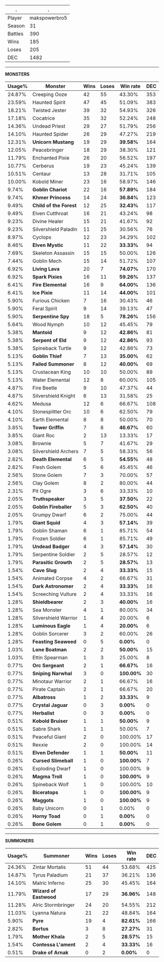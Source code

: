 .|.
|-|-
Player|makspowerbro5
Season|31
Battles|390
Wins|185
Loses|205
DEC|1482

---
**MONSTERS**

Usage%|Monster|Wins|Loses|Win rate|DEC|
-|-|-|-|-|-|
24.87%|Creeping Ooze|42|55|43.30%|353|
23.59%|Haunted Spirit|47|45|51.09%|383|
18.21%|Twisted Jester|39|32|54.93%|326|
17.18%|Cocatrice|35|32|52.24%|248|
14.36%|Undead Priest|29|27|51.79%|256|
14.10%|Haunted Spider|26|29|47.27%|219|
12.31%|**Unicorn Mustang**|19|29|**39.58%**|164|
12.05%|Peacebringer|18|29|38.30%|121|
11.79%|Enchanted Pixie|26|20|56.52%|197|
10.77%|Cerberus|19|23|45.24%|139|
10.51%|Centaur|13|28|31.71%|105|
10.00%|Kobold Miner|23|16|58.97%|146|
9.74%|**Goblin Chariot**|22|16|**57.89%**|184|
9.74%|**Khmer Princess**|14|24|**36.84%**|123|
9.49%|**Child of the Forest**|12|25|**32.43%**|117|
9.49%|Elven Cutthroat|16|21|43.24%|98|
9.23%|Divine Healer|15|21|41.67%|92|
9.23%|Silvershield Paladin|11|25|30.56%|76|
8.97%|Cyclops|12|23|34.29%|102|
8.46%|**Elven Mystic**|11|22|**33.33%**|94|
7.69%|Skeleton Assassin|15|15|50.00%|126|
7.44%|Goblin Mech|15|14|51.72%|107|
6.92%|**Living Lava**|20|7|**74.07%**|170|
6.92%|**Spark Pixies**|16|11|**59.26%**|137|
6.41%|**Fire Elemental**|16|9|**64.00%**|136|
6.41%|**Ice Pixie**|11|14|**44.00%**|101|
5.90%|Furious Chicken|7|16|30.43%|46|
5.90%|Feral Spirit|9|14|39.13%|47|
5.90%|**Serpentine Spy**|18|5|**78.26%**|156|
5.64%|Wood Nymph|10|12|45.45%|79|
5.38%|**Mantoid**|9|12|**42.86%**|81|
5.38%|**Serpent of Eld**|9|12|**42.86%**|93|
5.38%|Spineback Turtle|9|12|42.86%|73|
5.13%|**Goblin Thief**|7|13|**35.00%**|62|
5.13%|**Failed Summoner**|8|12|**40.00%**|69|
5.13%|Crustacean King|10|10|50.00%|89|
5.13%|Water Elemental|12|8|60.00%|105|
4.87%|Fire Beetle|9|10|47.37%|44|
4.87%|Silvershield Knight|6|13|31.58%|25|
4.62%|Medusa|12|6|66.67%|108|
4.10%|Stonesplitter Orc|10|6|62.50%|79|
4.10%|Earth Elemental|8|8|50.00%|70|
3.85%|**Tower Griffin**|7|8|**46.67%**|60|
3.85%|Giant Roc|2|13|13.33%|17|
3.08%|Brownie|5|7|41.67%|29|
3.08%|Silvershield Archers|7|5|58.33%|56|
2.82%|**Death Elemental**|6|5|**54.55%**|48|
2.82%|Flesh Golem|5|6|45.45%|46|
2.56%|Stone Golem|7|3|70.00%|57|
2.56%|Clay Golem|8|2|80.00%|44|
2.31%|Pit Ogre|3|6|33.33%|10|
2.05%|**Truthspeaker**|3|5|**37.50%**|22|
2.05%|**Goblin Fireballer**|5|3|**62.50%**|40|
2.05%|Grumpy Dwarf|6|2|75.00%|44|
1.79%|**Giant Squid**|4|3|**57.14%**|39|
1.79%|Goblin Shaman|6|1|85.71%|54|
1.79%|Frozen Soldier|6|1|85.71%|49|
1.79%|**Undead Badger**|4|3|**57.14%**|30|
1.79%|Serpentine Soldier|2|5|28.57%|12|
1.79%|**Parasitic Growth**|2|5|**28.57%**|13|
1.54%|**Cave Slug**|2|4|**33.33%**|15|
1.54%|Animated Corpse|4|2|66.67%|31|
1.54%|**Dark Astronomer**|2|4|**33.33%**|16|
1.54%|Screeching Vulture|2|4|33.33%|16|
1.28%|**Shieldbearer**|2|3|**40.00%**|16|
1.28%|Sea Monster|4|1|80.00%|34|
1.28%|Silvershield Warrior|1|4|20.00%|6|
1.28%|**Luminous Eagle**|1|4|**20.00%**|6|
1.28%|Goblin Sorcerer|3|2|60.00%|26|
1.28%|**Feasting Seaweed**|0|5|**0.00%**|0|
1.03%|**Lone Boatman**|2|2|**50.00%**|15|
1.03%|Ettin Spearman|1|3|25.00%|8|
0.77%|**Orc Sergeant**|2|1|**66.67%**|16|
0.77%|**Sniping Narwhal**|3|0|**100.00%**|30|
0.77%|Minotaur Warrior|2|1|66.67%|16|
0.77%|Pirate Captain|2|1|66.67%|20|
0.77%|**Albatross**|1|2|**33.33%**|9|
0.77%|**Crystal Jaguar**|0|3|**0.00%**|0|
0.77%|**Herbalist**|0|3|**0.00%**|0|
0.51%|**Kobold Bruiser**|1|1|**50.00%**|9|
0.51%|Sabre Shark|1|1|50.00%|7|
0.51%|Peaceful Giant|2|0|100.00%|17|
0.51%|Rexxie|2|0|100.00%|14|
0.51%|**Elven Defender**|1|1|**50.00%**|11|
0.26%|**Cursed Slimeball**|1|0|**100.00%**|7|
0.26%|Exploding Dwarf|1|0|100.00%|9|
0.26%|**Magma Troll**|1|0|**100.00%**|9|
0.26%|Spineback Wolf|1|0|100.00%|10|
0.26%|**Biceratops**|1|0|**100.00%**|9|
0.26%|**Maggots**|1|0|**100.00%**|9|
0.26%|Baby Unicorn|0|1|0.00%|0|
0.26%|**Horny Toad**|0|1|**0.00%**|0|
0.26%|**Bone Golem**|0|1|**0.00%**|0|

---
**SUMMONERS**

Usage%|Summoner|Wins|Loses|Win rate|DEC|
-|-|-|-|-|-|
24.36%|Zintar Mortalis|51|44|53.68%|425|
14.87%|Tyrus Paladium|21|37|36.21%|136|
14.10%|Malric Inferno|25|30|45.45%|164|
11.79%|**Wizard of Eastwood**|17|29|**36.96%**|148|
11.28%|Alric Stormbringer|24|20|54.55%|212|
11.03%|Lyanna Natura|21|22|48.84%|164|
5.90%|**Pyre**|19|4|**82.61%**|166|
2.82%|**Bortus**|3|8|**27.27%**|31|
1.79%|**Mother Khala**|2|5|**28.57%**|15|
1.54%|**Contessa L'ament**|2|4|**33.33%**|16|
0.51%|**Drake of Arnak**|0|2|**0.00%**|0|
